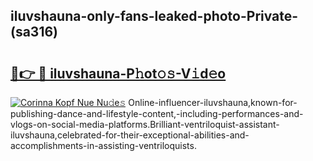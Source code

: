 ## iluvshauna-only-fans​-leaked-photo​-Private-(sa316)


# <h2><a href="https://mediaupload.pro?title=iluvshauna&ref=git">🔗👉 🔴 iluvshauna-P𝚑ot𝚘𝚜-V𝚒d𝚎o</a></h2>

[![Corinna Kopf Nue Nu𝚍e𝚜](https://i.imgur.com/0qMVB7G.gif)](https://mediaupload.pro?title=iluvshauna&ref=git)
Online-influencer-iluvshauna,known-for-publishing-dance-and-lifestyle-content,-including-performances-and-vlogs-on-social-media-platforms.Brilliant-ventriloquist-assistant-iluvshauna,celebrated-for-their-exceptional-abilities-and-accomplishments-in-assisting-ventriloquists.  
